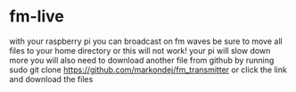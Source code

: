 # fm-live
with your raspberry pi you can broadcast on fm waves
be sure to move all files to your home directory or this will not work!
your pi will slow down more 
you will also need to download another file from github by running sudo git clone https://github.com/markondej/fm_transmitter
or click the link and download the files
